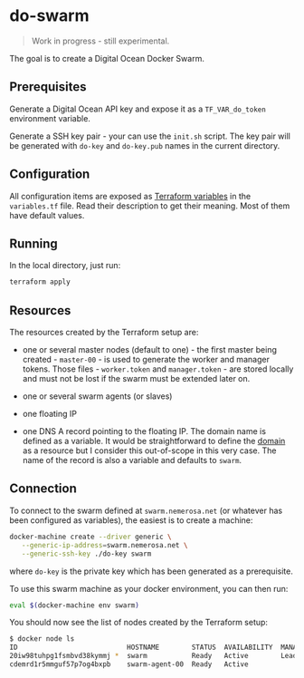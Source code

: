 # do-swarm

> Work in progress - still experimental.

The goal is to create a Digital Ocean Docker Swarm.

## Prerequisites

Generate a Digital Ocean API key and expose it as a `TF_VAR_do_token` environment variable.

Generate a SSH key pair - your can use the `init.sh` script. The key pair will be generated with `do-key` and `do-key.pub` names in the current directory.

## Configuration

All configuration items are exposed as [Terraform variables](https://www.terraform.io/docs/configuration/variables.html) in the `variables.tf` file. Read their description to get their meaning. Most of them have default values.

## Running

In the local directory, just run:

```bash
terraform apply
```

## Resources

The resources created by the Terraform setup are:

* one or several master nodes (default to one) - the first master being created - `master-00` - is used to generate the worker and manager tokens. Those files - `worker.token` and `manager.token` - are stored locally and must not be lost if the swarm must be extended later on.

* one or several swarm agents (or slaves)

* one floating IP

* one DNS A record pointing to the floating IP. The domain name is defined as a variable. It would be straightforward to define the [domain](https://www.terraform.io/docs/providers/do/r/domain.html) as a resource but I consider this out-of-scope in this very case. The name of the record is also a variable and defaults to `swarm`.

## Connection

To connect to the swarm defined at `swarm.nemerosa.net` (or whatever has been configured as variables), the easiest is to create a machine:

```bash
docker-machine create --driver generic \
   --generic-ip-address=swarm.nemerosa.net \
   --generic-ssh-key ./do-key swarm
```

where `do-key` is the private key which has been generated as a prerequisite.

To use this swarm machine as your docker environment, you can then run:

```bash
eval $(docker-machine env swarm)
```

You should now see the list of nodes created by the Terraform setup:

```bash
$ docker node ls
ID                           HOSTNAME        STATUS  AVAILABILITY  MANAGER STATUS
20iw98tuhpg1fsmbvd38kymmj *  swarm           Ready   Active        Leader
cdemrd1r5mmguf57p7og4bxpb    swarm-agent-00  Ready   Active    
```
